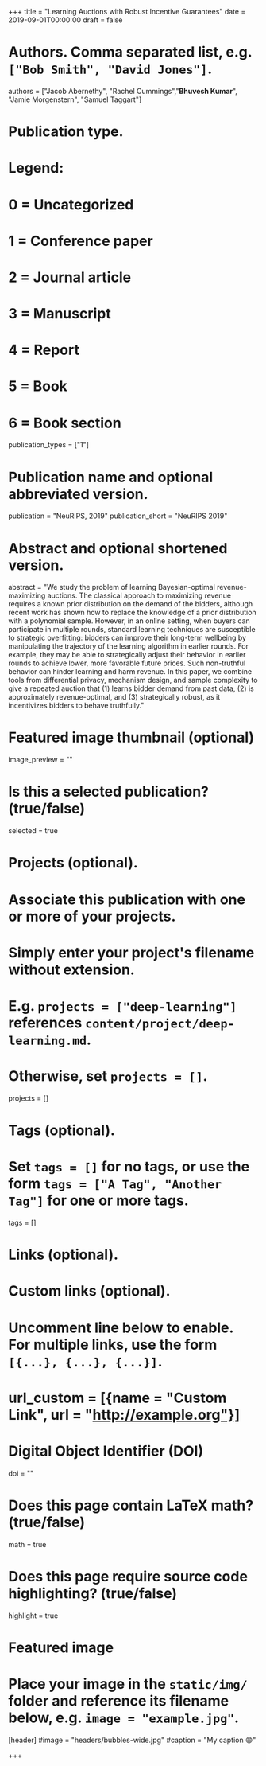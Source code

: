 +++
title = "Learning Auctions with Robust Incentive Guarantees"
date = 2019-09-01T00:00:00
draft = false

# Authors. Comma separated list, e.g. `["Bob Smith", "David Jones"]`.
authors = ["Jacob Abernethy", "Rachel Cummings","<b>Bhuvesh Kumar</b>", "Jamie Morgenstern", "Samuel Taggart"]

# Publication type.
# Legend:
# 0 = Uncategorized
# 1 = Conference paper
# 2 = Journal article
# 3 = Manuscript
# 4 = Report
# 5 = Book
# 6 = Book section
publication_types = ["1"]

# Publication name and optional abbreviated version.
publication = "NeuRIPS, 2019"
publication_short = "NeuRIPS 2019"

# Abstract and optional shortened version.
abstract = "We study the problem of learning Bayesian-optimal revenue-maximizing auctions. The classical approach to maximizing revenue requires a known prior distribution on the demand of the bidders, although recent work has shown how to replace the knowledge of a prior distribution with a polynomial sample. However, in an online setting, when buyers can participate in multiple rounds, standard learning techniques are susceptible to strategic overfitting: bidders can improve their long-term wellbeing by manipulating the trajectory of the learning algorithm in earlier rounds. For example, they may be able to strategically adjust their behavior in earlier rounds to achieve lower, more favorable future prices. Such non-truthful behavior can hinder learning and harm revenue.  In this paper, we combine tools from differential privacy, mechanism design, and sample complexity to give a repeated auction that (1) learns bidder demand from past data, (2) is approximately revenue-optimal, and (3) strategically robust, as it incentivizes bidders to behave truthfully."

# Featured image thumbnail (optional)
image_preview = ""

# Is this a selected publication? (true/false)
selected = true

# Projects (optional).
#   Associate this publication with one or more of your projects.
#   Simply enter your project's filename without extension.
#   E.g. `projects = ["deep-learning"]` references `content/project/deep-learning.md`.
#   Otherwise, set `projects = []`.
projects = []

# Tags (optional).
#   Set `tags = []` for no tags, or use the form `tags = ["A Tag", "Another Tag"]` for one or more tags.
tags = []

# Links (optional).


# Custom links (optional).
#   Uncomment line below to enable. For multiple links, use the form `[{...}, {...}, {...}]`.
# url_custom = [{name = "Custom Link", url = "http://example.org"}]

# Digital Object Identifier (DOI)
doi = ""

# Does this page contain LaTeX math? (true/false)
math = true

# Does this page require source code highlighting? (true/false)
highlight = true

# Featured image
# Place your image in the `static/img/` folder and reference its filename below, e.g. `image = "example.jpg"`.
[header]
#image = "headers/bubbles-wide.jpg"
#caption = "My caption :smile:"

+++
